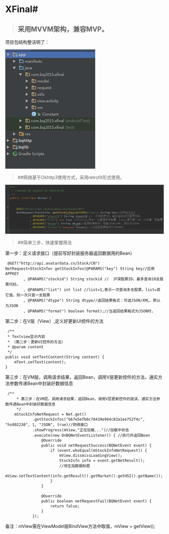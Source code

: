 # XFinal#



> ## 采用MVVM架构，兼容MVP。 

项目包结构整洁明了：    

![](image01.png)   

>##网络基于Okhttp3使用方式，采用retrofit形式使用。    

![](image02.png) 
    
>##简单三步，快速掌握用法     


第一步：定义请求接口（提前写好封装服务器返回数据用的Bean）

     @GET("http://api.avatardata.cn/Stock/CN")
    NetRequest<StockInfo> getStockInfos(@PARAMS("key") String key//应用APPKEY
            , @PARAMS("stockid") String stockid //	沪深股票ID，最多查询10支股票代码，
            , @PARAMS("list") int list //list=1,表示一次查询多支股票，list=其它值，则一次只查一支股票
            , @PARAMS("dtype") String dtype//返回结果格式：可选JSON/XML，默认为JSON
            , @PARAMS("format") boolean format);//当返回结果格式为JSON时，

第二步：在V层（View）,定义好更新UI控件的方法

     /**
     * Textview显示内容
     * （第二步：更新UI控件的方法）
     * @param content
     */
    public void setTextContent(String content) {
        mText.setText(content);
    }

第三步：在VM层，调用请求结果，返回Bean，调用V层更新控件的方法，通实方法参数传递Bean中封装好数据信息    


     /**
         * 第三步：在VM层，调用请求结果，返回Bean，调用V层更新控件的就读，通实方法参数传递Bean中封装好数据信息
         */
        mStockInfoNetRequest = Net.get()
                .getStockInfos("b67e5efb0c78439e964c83a1ee752f4c", "hs002230", 1, "JSON", true)//网络接口
                .showProgress(mView,"正在加载...")//加载中状态
                .execute(new OnBQNetEventListener() { //执行并返回Bean
                    @Override
                    public void netRequestSuccess(BQNetEvent event) {
                        if (event.whoEqual(mStockInfoNetRequest)) {
                            mView.dissmissLoadingView();
                            StockInfo info = event.getNetResult();
                            //恒生指数据标题
                            mView.setTextContent(info.getResult().getMarket().getHSI().getName());
                        }
                    }

                    @Override
                    public boolean netRequestFail(BQNetEvent event) {
                        return false;
                    }
                });

备注：mView需在ViewModel层BindView方法中取值，mView = getView();